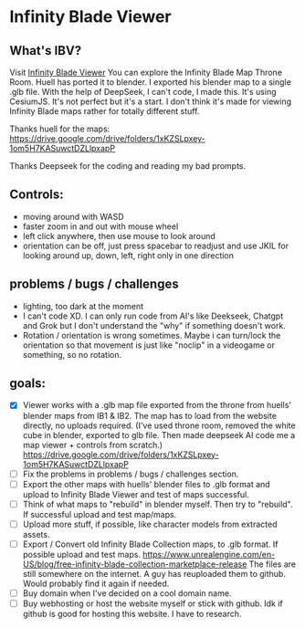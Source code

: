 # Infinity Blade Viewer 
## What's IBV?
Visit <a href="https://bundibundi.github.io" target="_blank" rel="noopener noreferrer">Infinity Blade Viewer</a>
You can explore the Infinity Blade Map Throne Room. Huell has ported it to blender. I exported his blender map to a single .glb file.
With the help of DeepSeek, I can't code, I made this. It's using CesiumJS. It's not perfect but it's a start. 
I don't think it's made for viewing Infinity Blade maps rather for totally different stuff.

Thanks huell for the maps:
https://drive.google.com/drive/folders/1xKZSLpxey-1om5H7KASuwctDZLlpxapP

Thanks Deepseek for the coding and reading my bad prompts.

## Controls:
- moving around with WASD
- faster zoom in and out with mouse wheel
- left click anywhere, then use mouse to look around
- orientation can be off, just press spacebar to readjust and use JKIL for looking around up, down, left, right only in one direction

## problems / bugs / challenges
- lighting, too dark at the moment
- I can't code XD. I can only run code from AI's like Deekseek, Chatgpt and Grok but I don't understand the "why" if something doesn't work.
- Rotation / orientation is wrong sometimes. Maybe i can turn/lock the orientation so that movement is just like "noclip" in a videogame or something, so no rotation.

## goals:
- [x] Viewer works with a .glb map file exported from the throne from 
huells' blender maps from IB1 & IB2. The map has to load from the website directly, no uploads required.
(I've used throne room, removed the white cube in blender, exported to glb file. Then made deepseek AI code me a map viewer + controls from scratch.)
https://drive.google.com/drive/folders/1xKZSLpxey-1om5H7KASuwctDZLlpxapP
- [ ] Fix the problems in problems / bugs / challenges section.
- [ ] Export the other maps with huells' blender files to .glb format and upload to Infinity Blade Viewer and test of maps successful.
- [ ] Think of what maps to "rebuild" in blender myself. Then try to "rebuild". If successful upload and test map/maps. 
- [ ] Upload more stuff, if possible, like character models from extracted assets.
- [ ] Export / Convert old Infinity Blade Collection maps, to .glb format. If possible upload and test maps.
      https://www.unrealengine.com/en-US/blog/free-infinity-blade-collection-marketplace-release
      The files are still somewhere on the internet. A guy has reuploaded them to github. Would probably find it again if needed.
- [ ] Buy domain when I've decided on a cool domain name.
- [ ] Buy webhosting or host the website myself or stick with github. Idk if github is good for hosting this website. I have to research.
